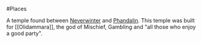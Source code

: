 #Places 

A temple found between [Neverwinter](obsidian://open?vault=Between%20Two%20Worlds&file=World%2FCities%2FNeverwinter) and [Phandalin](obsidian://open?vault=Between%20Two%20Worlds&file=World%2FCities%2FNeverwinter). This temple was built for [[Olidammara]], the god of Mischief, Gambling and "all those who enjoy a good party".